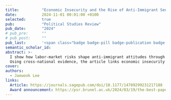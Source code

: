 ```yaml
---
title:          "Economic Insecurity and the Rise of Anti-Immigrant Sentiments: The Role of Labor Market Risks and Welfare Deservingness Perception"
date:           2024-11-01 00:01:00 +0100
selected:       true
pub:            "Political Studies Review"
pub_date:       "2024"
# pub_pre:      ""
# pub_post:     ""
pub_last:       '<span class="badge badge-pill badge-publication badge-warning">Shortlisted — PSR Best Paper 2023</span>'
semantic_scholar_id:
abstract: >-
  I show how labor-market risks shape anti-immigrant attitudes through perceived welfare deservingness.
  Using cross-national evidence, the article links economic insecurity to support for exclusionary social policy.
cover:
authors:
  - Jaewook Lee
links:
  Article: https://journals.sagepub.com/doi/10.1177/14789299231217188
  Award announcement: https://psr.brunel.ac.uk/2024/03/19/the-best-paper-award-2023-the-winner/
---
```

